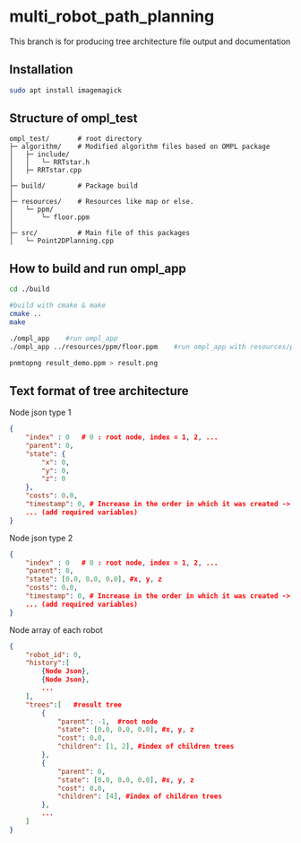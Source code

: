 # multi_robot_path_planning

This branch is for producing tree architecture file output and documentation

## Installation

```bash
sudo apt install imagemagick
```

## Structure of ompl_test

```
ompl_test/       # root directory
├─ algorithm/    # Modified algorithm files based on OMPL package
│	├─ include/
│	│	└─ RRTstar.h
│	├─ RRTstar.cpp
│
├─ build/        # Package build
│
├─ resources/    # Resources like map or else.
│	└─ ppm/
│		└─ floor.ppm
│
├─ src/          # Main file of this packages
│	└─ Point2DPlanning.cpp
```

## How to build and run ompl_app

```bash
cd ./build

#build with cmake & make
cmake ..
make

./ompl_app    #run ompl_app
./ompl_app ../resources/ppm/floor.ppm    #run ompl_app with resources/ppm/floor.ppm file

pnmtopng result_demo.ppm > result.png
```

## Text format of tree architecture

Node json type 1

```json
{
	"index" : 0   # 0 : root node, index = 1, 2, ...
	"parent": 0, 
 	"state": {
		"x": 0,
		"y": 0,
		"z": 0
	},
	"costs": 0.0,
	"timestamp": 0, # Increase in the order in which it was created -> 1, 2, ...
	... (add required variables)
}
```

Node json type 2

```json
{
	"index" : 0   # 0 : root node, index = 1, 2, ...
	"parent": 0, 
 	"state": [0.0, 0.0, 0.0], #x, y, z
	"costs": 0.0,
	"timestamp": 0, # Increase in the order in which it was created -> 1, 2, ...
	... (add required variables)
}
```

Node array of each robot

```json
{
	"robot_id": 0,
	"history":[
		{Node Json},
		{Node Json},
		...
	],
	"trees":[   #result tree
		{
			"parent": -1,  #root node
			"state": [0.0, 0.0, 0.0], #x, y, z
			"cost": 0.0,
			"children": [1, 2], #index of children trees
		}, 
		{
			"parent": 0,
			"state": [0.0, 0.0, 0.0], #x, y, z
			"cost": 0.0,
			"children": [4], #index of children trees
		},
		...
	]
}
```